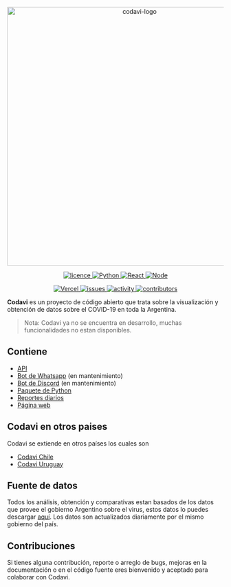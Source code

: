 
<p align="center">
<img src="https://i.imgur.com/r92Bj5n.png?raw=true" width="600" title="codavi-logo">
</p>

<div align="center">
  <a href="https://github.com/manucabral/COVID-19-Davi/blob/main/LICENSE"><img src="https://img.shields.io/badge/License-Apache_2.0-red.svg" alt="licence"> </a>
  <a href="https://www.python.org/downloads/release/python-360/"><img src="https://img.shields.io/badge/python-3.9.1-blue.svg" alt="Python"> </a>
  <a href="https://es.reactjs.org/"><img src="https://img.shields.io/badge/React-16.8.6-blue.svg" alt="React"> </a>
  <a href="https://nodejs.org/es/"><img src="https://img.shields.io/badge/Node-14.15.3-00610d.svg" alt="Node"> </a>

  <a href="https://vercel.com"><img src="https://vercelbadge.vercel.app/api/andrewmanu/codavi-web" alt="Vercel"> </a>
  <a href="#"><img src="https://img.shields.io/github/issues/manucabral/Codavi" alt="issues"> </a>
  <a href="#"><img src="https://img.shields.io/github/commit-activity/m/manucabral/Codavi" alt="activity"> </a>
  <a href="#"><img src="https://img.shields.io/github/contributors/manucabral/Codavi" alt="contributors"> </a>
</div>

**Codavi** es un proyecto de código abierto que trata sobre la visualización y obtención de datos sobre el COVID-19 en toda la Argentina.
> Nota: Codavi ya no se encuentra en desarrollo, muchas funcionalidades no estan disponibles.
## Contiene
- [API](https://github.com/manucabral/Codavi/tree/main/api)
- [Bot de Whatsapp](https://github.com/manucabral/Codavi/tree/main/bot/whatsapp) (en mantenimiento)
- [Bot de Discord](https://github.com/manucabral/Codavi/tree/main/bot/discord) (en mantenimiento)
- [Paquete de Python](https://github.com/manucabral/Codavi/tree/main/package)
- [Reportes diarios](https://github.com/manucabral/Codavi/tree/main/reportes)
- [Página web](https://codavi-web.vercel.app/)
 
## Codavi en otros paises
Codavi se extiende en otros países los cuales son
  - [Codavi Chile](https://github.com/leo1q/Codavi-CL)
  - [Codavi Uruguay](https://github.com/nyashi/CODAVI-UY)

## Fuente de datos
Todos los análisis, obtención y comparativas estan basados de los datos que provee el gobierno Argentino sobre el virus, estos datos lo puedes descargar [aquí](https://datos.gob.ar/).
Los datos son actualizados diariamente por el mismo gobierno del país.

## Contribuciones
Si tienes alguna contribución, reporte o arreglo de bugs, mejoras en la documentación o en el código fuente eres bienvenido y aceptado para colaborar con Codavi.
